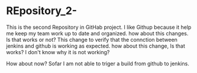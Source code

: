 # REpository_2-
This is the second Repository in GitHab project. 
I like Githup because it help me keep my team work up to date and organized.
how about this changes. Is that works or not?
This change to verify that the connction between jenkins and github is working as expected.
how about this change, Is that works?
I don't know why it is not working? 

How about now? Sofar I am not able to triger a build from github to jenkins.

